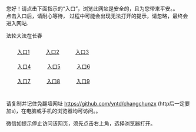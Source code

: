 您好！请点击下面指示的“入口”，浏览此网站是安全的，且为您带来平安。。 <br/>
点击入口后，请耐心等待， 过程中可能会出现无法打开的提示，请忽略，最终会进入网站. </br>

法轮大法在长春<br/>
<div style="padding:10px"><a style="margin:20px" target="_blank" href="https://d2aaz8y3gn6b0u.cloudfront.net/2Qpsp?yovhyi" id="ccLink1" rel="nofollow">入口1</a> <a target="_blank" style="margin:20px" href="https://d3vzj3evj9kddu.cloudfront.net/2Qpsp?vbyrtwqg" id="ccLink2" rel="nofollow">入口2</a> <a style="margin:20px" target="_blank" href="https://d2uuxssh3hvea4.cloudfront.net/2Qpsp?jogpden" id="ccLink3" rel="nofollow">入口3</a></div>

<div style="padding:10px" ><a style="margin:20px" target="_blank" href="https://d2aaz8y3gn6b0u.cloudfront.net/2Qpsp?yovhyi" id="ccLink4" rel="nofollow">入口4</a> <a style="margin:20px" href="https://d3vzj3evj9kddu.cloudfront.net/2Qpsp?vbyrtwqg" target="_blank" id="ccLink5" rel="nofollow">入口5</a> <a style="margin:20px" href="https://d2uuxssh3hvea4.cloudfront.net/2Qpsp?jogpden" target="_blank" id="ccLink6" rel="nofollow">入口6</a></div>

<div style="padding:10px"><a style="margin:20px" target="_blank" href="https://d2aaz8y3gn6b0u.cloudfront.net/2Qpsp?yovhyi" id="ccLink7" rel="nofollow">入口7</a> <a style="margin:20px" href="https://d3vzj3evj9kddu.cloudfront.net/2Qpsp?vbyrtwqg" target="_blank" id="ccLink8" rel="nofollow">入口8</a> <a style="margin:20px" target="_blank" href="https://d2uuxssh3hvea4.cloudfront.net/2Qpsp?jogpden" id="ccLink9" rel="nofollow">入口9</a></div>

<br/>



请复制并记住免翻墙网址 https://github.com/yntd/changchunzx (http后一定要加s)，在电脑或手机的浏览器均可访问。。<br/>

微信如提示停止访问该网页，须先点击右上角，选择浏览器打开。
